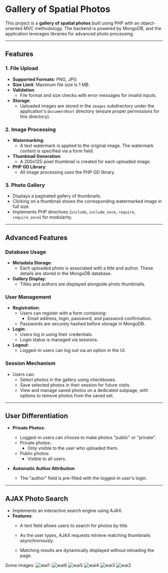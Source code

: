# Gallery of Spatial Photos

This project is a **gallery of spatial photos** built using PHP with an object-oriented MVC methodology. The backend is powered by MongoDB, and the application leverages libraries for advanced photo processing.

---

## Features

### 1. File Upload
- **Supported Formats**: PNG, JPG
- **Size Limit**: Maximum file size is 1 MB.
- **Validation**:
  - File format and size checks with error messages for invalid inputs.
- **Storage**:
  - Uploaded images are stored in the `images` subdirectory under the application's `DocumentRoot` directory (ensure proper permissions for this directory).

### 2. Image Processing
- **Watermarking**:
  - A text watermark is applied to the original image. The watermark content is specified via a form field.
- **Thumbnail Generation**:
  - A 200x125-pixel thumbnail is created for each uploaded image.
- **PHP GD Library**:
  - All image processing uses the PHP GD library.

### 3. Photo Gallery
- Displays a paginated gallery of thumbnails.
- Clicking on a thumbnail shows the corresponding watermarked image in full size.
- Implements PHP directives (`include`, `include_once`, `require`, `require_once`) for modularity.

---

## Advanced Features

### **Database Usage**
- **Metadata Storage**:
  - Each uploaded photo is associated with a title and author. These details are stored in the MongoDB database.
- **Gallery Display**:
  - Titles and authors are displayed alongside photo thumbnails.

### **User Management**
- **Registration**:
  - Users can register with a form containing:
    - Email address, login, password, and password confirmation.
  - Passwords are securely hashed before storage in MongoDB.
- **Login**:
  - Users log in using their credentials.
  - Login status is managed via sessions.
- **Logout**:
  - Logged-in users can log out via an option in the UI.

### **Session Mechanism**
- Users can:
  - Select photos in the gallery using checkboxes.
  - Save selected photos in their session for future visits.
  - View and manage saved photos on a dedicated subpage, with options to remove photos from the saved set.

---

## User Differentiation
- **Private Photos**:
  - Logged-in users can choose to make photos "public" or "private".
  - Private photos:
    - Only visible to the user who uploaded them.
  - Public photos:
    - Visible to all users.
- **Automatic Author Attribution**

  - The "author" field is pre-filled with the logged-in user's login.

---

## AJAX Photo Search
- Implements an interactive search engine using AJAX.
- **Features**:
  - A text field allows users to search for photos by title.

  - As the user types, AJAX requests retrieve matching thumbnails asynchronously.
  - Matching results are dynamically displayed without reloading the page.
 
Some images:
![wai1](https://github.com/user-attachments/assets/cc4c2f24-4ef3-4293-b0a3-69d2f1baa73d)
:![wai6](https://github.com/user-attachments/assets/95f27df6-d5c2-48a7-9f9b-83e87bd6d8b8)
![wai5](https://github.com/user-attachments/assets/ba3c94d9-8dee-4090-ad5a-60a68273d815)
![wai4](https://github.com/user-attachments/assets/a2d7ca08-3a00-4a6b-9e4a-96217252e1e6)
![wai3](https://github.com/user-attachments/assets/88bd7091-3a92-4ca8-98ed-ae1ba540fe55)
![wai2](https://github.com/user-attachments/assets/47cdd2b9-2cde-4db5-8e7c-4ab947717162)

